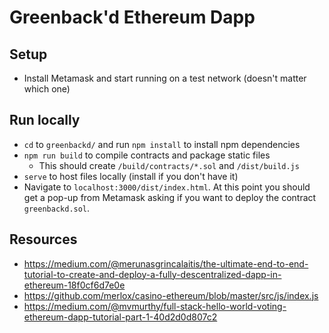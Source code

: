 # Greenback'd Ethereum Dapp

## Setup
* Install Metamask and start running on a test network (doesn't matter which one)
## Run locally 
* `cd` to `greenbackd/` and run `npm install` to install npm dependencies
* `npm run build` to compile contracts and package static files
    * This should create `/build/contracts/*.sol` and `/dist/build.js`
* `serve` to host files locally (install if you don't have it)
*  Navigate to `localhost:3000/dist/index.html`. At this point you should get a pop-up from Metamask asking if you want to deploy the contract `greenbackd.sol`.

## Resources
* https://medium.com/@merunasgrincalaitis/the-ultimate-end-to-end-tutorial-to-create-and-deploy-a-fully-descentralized-dapp-in-ethereum-18f0cf6d7e0e
* https://github.com/merlox/casino-ethereum/blob/master/src/js/index.js
* https://medium.com/@mvmurthy/full-stack-hello-world-voting-ethereum-dapp-tutorial-part-1-40d2d0d807c2